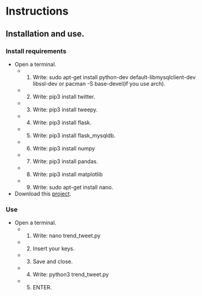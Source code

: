 # Instructions
## Installation and use.
### Install requirements
- Open a terminal.
  - 1. Write: sudo apt-get install python-dev default-libmysqlclient-dev libssl-dev or pacman -S base-devel(if you use arch).
  - 2. Write: pip3 install twitter.
  - 3. Write: pip3 install tweepy.
  - 4. Write: pip3 install flask.
  - 5. Write: pip3 install flask_mysqldb.
  - 6. Write: pip3 install numpy
  - 7. Write: pip3 install pandas.
  - 8. Write: pip3 install matplotlib
  - 9. Write: sudo apt-get install nano.
- Download this [project](trend_tweet.py).
### Use
- Open a terminal.
  - 1. Write: nano trend_tweet.py
  - 2. Insert your keys.
  - 3. Save and close.
  - 4. Write: python3 trend_tweet.py
  - 5. ENTER.
